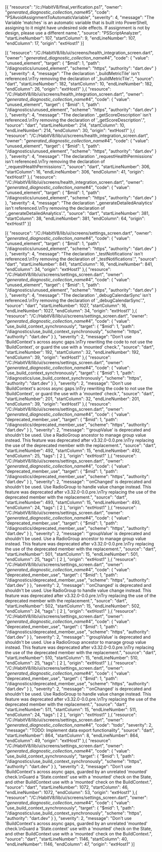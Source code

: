 [{
	"resource": "/c:/HabitV8/final_verification.ps1",
	"owner": "_generated_diagnostic_collection_name_#5",
	"code": "PSAvoidAssignmentToAutomaticVariable",
	"severity": 4,
	"message": "The Variable 'matches' is an automatic variable that is built into PowerShell, assigning to it might have undesired side effects. If assignment is not by design, please use a different name.",
	"source": "PSScriptAnalyzer",
	"startLineNumber": 107,
	"startColumn": 9,
	"endLineNumber": 107,
	"endColumn": 17,
	"origin": "extHost1"
}]

[{
	"resource": "/C:/HabitV8/lib/ui/screens/health_integration_screen.dart",
	"owner": "_generated_diagnostic_collection_name_#4",
	"code": {
		"value": "unused_element",
		"target": {
			"$mid": 1,
			"path": "/diagnostics/unused_element",
			"scheme": "https",
			"authority": "dart.dev"
		}
	},
	"severity": 4,
	"message": "The declaration '_buildMetricTile' isn't referenced.\nTry removing the declaration of '_buildMetricTile'.",
	"source": "dart",
	"startLineNumber": 182,
	"startColumn": 10,
	"endLineNumber": 182,
	"endColumn": 26,
	"origin": "extHost1"
},{
	"resource": "/C:/HabitV8/lib/ui/screens/health_integration_screen.dart",
	"owner": "_generated_diagnostic_collection_name_#4",
	"code": {
		"value": "unused_element",
		"target": {
			"$mid": 1,
			"path": "/diagnostics/unused_element",
			"scheme": "https",
			"authority": "dart.dev"
		}
	},
	"severity": 4,
	"message": "The declaration '_getScoreDescription' isn't referenced.\nTry removing the declaration of '_getScoreDescription'.",
	"source": "dart",
	"startLineNumber": 214,
	"startColumn": 10,
	"endLineNumber": 214,
	"endColumn": 30,
	"origin": "extHost1"
},{
	"resource": "/C:/HabitV8/lib/ui/screens/health_integration_screen.dart",
	"owner": "_generated_diagnostic_collection_name_#4",
	"code": {
		"value": "unused_element",
		"target": {
			"$mid": 1,
			"path": "/diagnostics/unused_element",
			"scheme": "https",
			"authority": "dart.dev"
		}
	},
	"severity": 4,
	"message": "The declaration '_requestHealthPermissions' isn't referenced.\nTry removing the declaration of '_requestHealthPermissions'.",
	"source": "dart",
	"startLineNumber": 306,
	"startColumn": 16,
	"endLineNumber": 306,
	"endColumn": 41,
	"origin": "extHost1"
},{
	"resource": "/C:/HabitV8/lib/ui/screens/health_integration_screen.dart",
	"owner": "_generated_diagnostic_collection_name_#4",
	"code": {
		"value": "unused_element",
		"target": {
			"$mid": 1,
			"path": "/diagnostics/unused_element",
			"scheme": "https",
			"authority": "dart.dev"
		}
	},
	"severity": 4,
	"message": "The declaration '_generateDetailedAnalytics' isn't referenced.\nTry removing the declaration of '_generateDetailedAnalytics'.",
	"source": "dart",
	"startLineNumber": 381,
	"startColumn": 38,
	"endLineNumber": 381,
	"endColumn": 64,
	"origin": "extHost1"
}]

[{
	"resource": "/C:/HabitV8/lib/ui/screens/settings_screen.dart",
	"owner": "_generated_diagnostic_collection_name_#4",
	"code": {
		"value": "unused_element",
		"target": {
			"$mid": 1,
			"path": "/diagnostics/unused_element",
			"scheme": "https",
			"authority": "dart.dev"
		}
	},
	"severity": 4,
	"message": "The declaration '_testNotifications' isn't referenced.\nTry removing the declaration of '_testNotifications'.",
	"source": "dart",
	"startLineNumber": 841,
	"startColumn": 16,
	"endLineNumber": 841,
	"endColumn": 34,
	"origin": "extHost1"
},{
	"resource": "/C:/HabitV8/lib/ui/screens/settings_screen.dart",
	"owner": "_generated_diagnostic_collection_name_#4",
	"code": {
		"value": "unused_element",
		"target": {
			"$mid": 1,
			"path": "/diagnostics/unused_element",
			"scheme": "https",
			"authority": "dart.dev"
		}
	},
	"severity": 4,
	"message": "The declaration '_debugCalendarSync' isn't referenced.\nTry removing the declaration of '_debugCalendarSync'.",
	"source": "dart",
	"startLineNumber": 1027,
	"startColumn": 16,
	"endLineNumber": 1027,
	"endColumn": 34,
	"origin": "extHost1"
},{
	"resource": "/C:/HabitV8/lib/ui/screens/settings_screen.dart",
	"owner": "_generated_diagnostic_collection_name_#4",
	"code": {
		"value": "use_build_context_synchronously",
		"target": {
			"$mid": 1,
			"path": "/diagnostics/use_build_context_synchronously",
			"scheme": "https",
			"authority": "dart.dev"
		}
	},
	"severity": 2,
	"message": "Don't use 'BuildContext's across async gaps.\nTry rewriting the code to not use the 'BuildContext', or guard the use with a 'mounted' check.",
	"source": "dart",
	"startLineNumber": 192,
	"startColumn": 32,
	"endLineNumber": 192,
	"endColumn": 39,
	"origin": "extHost1"
},{
	"resource": "/C:/HabitV8/lib/ui/screens/settings_screen.dart",
	"owner": "_generated_diagnostic_collection_name_#4",
	"code": {
		"value": "use_build_context_synchronously",
		"target": {
			"$mid": 1,
			"path": "/diagnostics/use_build_context_synchronously",
			"scheme": "https",
			"authority": "dart.dev"
		}
	},
	"severity": 2,
	"message": "Don't use 'BuildContext's across async gaps.\nTry rewriting the code to not use the 'BuildContext', or guard the use with a 'mounted' check.",
	"source": "dart",
	"startLineNumber": 201,
	"startColumn": 32,
	"endLineNumber": 201,
	"endColumn": 39,
	"origin": "extHost1"
},{
	"resource": "/C:/HabitV8/lib/ui/screens/settings_screen.dart",
	"owner": "_generated_diagnostic_collection_name_#4",
	"code": {
		"value": "deprecated_member_use",
		"target": {
			"$mid": 1,
			"path": "/diagnostics/deprecated_member_use",
			"scheme": "https",
			"authority": "dart.dev"
		}
	},
	"severity": 2,
	"message": "'groupValue' is deprecated and shouldn't be used. Use a RadioGroup ancestor to manage group value instead. This feature was deprecated after v3.32.0-0.0.pre.\nTry replacing the use of the deprecated member with the replacement.",
	"source": "dart",
	"startLineNumber": 492,
	"startColumn": 15,
	"endLineNumber": 492,
	"endColumn": 25,
	"tags": [
		2
	],
	"origin": "extHost1"
},{
	"resource": "/C:/HabitV8/lib/ui/screens/settings_screen.dart",
	"owner": "_generated_diagnostic_collection_name_#4",
	"code": {
		"value": "deprecated_member_use",
		"target": {
			"$mid": 1,
			"path": "/diagnostics/deprecated_member_use",
			"scheme": "https",
			"authority": "dart.dev"
		}
	},
	"severity": 2,
	"message": "'onChanged' is deprecated and shouldn't be used. Use RadioGroup to handle value change instead. This feature was deprecated after v3.32.0-0.0.pre.\nTry replacing the use of the deprecated member with the replacement.",
	"source": "dart",
	"startLineNumber": 493,
	"startColumn": 15,
	"endLineNumber": 493,
	"endColumn": 24,
	"tags": [
		2
	],
	"origin": "extHost1"
},{
	"resource": "/C:/HabitV8/lib/ui/screens/settings_screen.dart",
	"owner": "_generated_diagnostic_collection_name_#4",
	"code": {
		"value": "deprecated_member_use",
		"target": {
			"$mid": 1,
			"path": "/diagnostics/deprecated_member_use",
			"scheme": "https",
			"authority": "dart.dev"
		}
	},
	"severity": 2,
	"message": "'groupValue' is deprecated and shouldn't be used. Use a RadioGroup ancestor to manage group value instead. This feature was deprecated after v3.32.0-0.0.pre.\nTry replacing the use of the deprecated member with the replacement.",
	"source": "dart",
	"startLineNumber": 501,
	"startColumn": 15,
	"endLineNumber": 501,
	"endColumn": 25,
	"tags": [
		2
	],
	"origin": "extHost1"
},{
	"resource": "/C:/HabitV8/lib/ui/screens/settings_screen.dart",
	"owner": "_generated_diagnostic_collection_name_#4",
	"code": {
		"value": "deprecated_member_use",
		"target": {
			"$mid": 1,
			"path": "/diagnostics/deprecated_member_use",
			"scheme": "https",
			"authority": "dart.dev"
		}
	},
	"severity": 2,
	"message": "'onChanged' is deprecated and shouldn't be used. Use RadioGroup to handle value change instead. This feature was deprecated after v3.32.0-0.0.pre.\nTry replacing the use of the deprecated member with the replacement.",
	"source": "dart",
	"startLineNumber": 502,
	"startColumn": 15,
	"endLineNumber": 502,
	"endColumn": 24,
	"tags": [
		2
	],
	"origin": "extHost1"
},{
	"resource": "/C:/HabitV8/lib/ui/screens/settings_screen.dart",
	"owner": "_generated_diagnostic_collection_name_#4",
	"code": {
		"value": "deprecated_member_use",
		"target": {
			"$mid": 1,
			"path": "/diagnostics/deprecated_member_use",
			"scheme": "https",
			"authority": "dart.dev"
		}
	},
	"severity": 2,
	"message": "'groupValue' is deprecated and shouldn't be used. Use a RadioGroup ancestor to manage group value instead. This feature was deprecated after v3.32.0-0.0.pre.\nTry replacing the use of the deprecated member with the replacement.",
	"source": "dart",
	"startLineNumber": 510,
	"startColumn": 15,
	"endLineNumber": 510,
	"endColumn": 25,
	"tags": [
		2
	],
	"origin": "extHost1"
},{
	"resource": "/C:/HabitV8/lib/ui/screens/settings_screen.dart",
	"owner": "_generated_diagnostic_collection_name_#4",
	"code": {
		"value": "deprecated_member_use",
		"target": {
			"$mid": 1,
			"path": "/diagnostics/deprecated_member_use",
			"scheme": "https",
			"authority": "dart.dev"
		}
	},
	"severity": 2,
	"message": "'onChanged' is deprecated and shouldn't be used. Use RadioGroup to handle value change instead. This feature was deprecated after v3.32.0-0.0.pre.\nTry replacing the use of the deprecated member with the replacement.",
	"source": "dart",
	"startLineNumber": 511,
	"startColumn": 15,
	"endLineNumber": 511,
	"endColumn": 24,
	"tags": [
		2
	],
	"origin": "extHost1"
},{
	"resource": "/C:/HabitV8/lib/ui/screens/settings_screen.dart",
	"owner": "_generated_diagnostic_collection_name_#4",
	"code": "todo",
	"severity": 2,
	"message": "TODO: Implement data export functionality",
	"source": "dart",
	"startLineNumber": 864,
	"startColumn": 8,
	"endLineNumber": 864,
	"endColumn": 49,
	"origin": "extHost1"
},{
	"resource": "/C:/HabitV8/lib/ui/screens/settings_screen.dart",
	"owner": "_generated_diagnostic_collection_name_#4",
	"code": {
		"value": "use_build_context_synchronously",
		"target": {
			"$mid": 1,
			"path": "/diagnostics/use_build_context_synchronously",
			"scheme": "https",
			"authority": "dart.dev"
		}
	},
	"severity": 2,
	"message": "Don't use 'BuildContext's across async gaps, guarded by an unrelated 'mounted' check.\nGuard a 'State.context' use with a 'mounted' check on the State, and other BuildContext use with a 'mounted' check on the BuildContext.",
	"source": "dart",
	"startLineNumber": 1072,
	"startColumn": 46,
	"endLineNumber": 1072,
	"endColumn": 53,
	"origin": "extHost1"
},{
	"resource": "/C:/HabitV8/lib/ui/screens/settings_screen.dart",
	"owner": "_generated_diagnostic_collection_name_#4",
	"code": {
		"value": "use_build_context_synchronously",
		"target": {
			"$mid": 1,
			"path": "/diagnostics/use_build_context_synchronously",
			"scheme": "https",
			"authority": "dart.dev"
		}
	},
	"severity": 2,
	"message": "Don't use 'BuildContext's across async gaps, guarded by an unrelated 'mounted' check.\nGuard a 'State.context' use with a 'mounted' check on the State, and other BuildContext use with a 'mounted' check on the BuildContext.",
	"source": "dart",
	"startLineNumber": 1146,
	"startColumn": 40,
	"endLineNumber": 1146,
	"endColumn": 47,
	"origin": "extHost1"
}]

